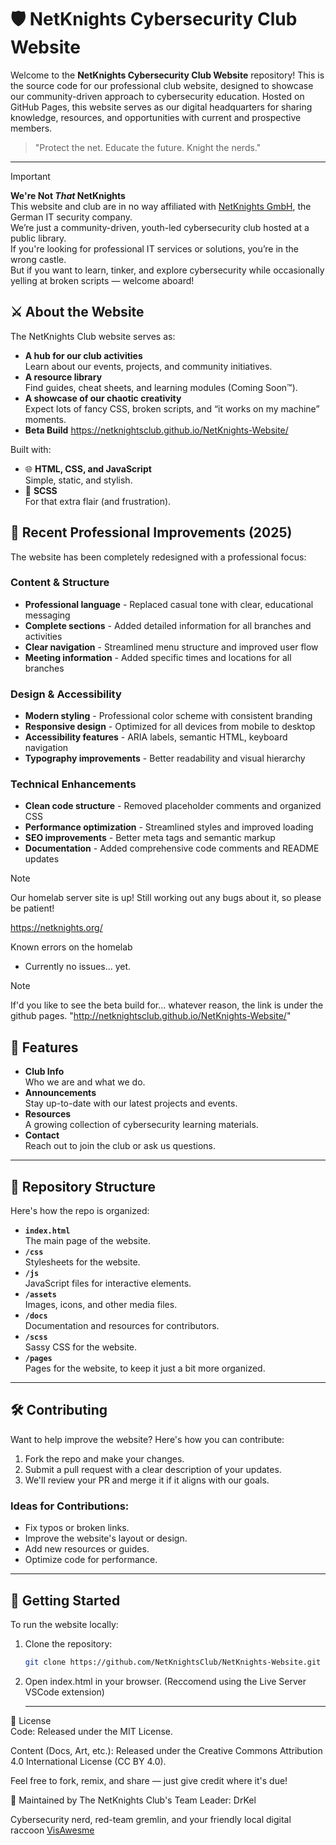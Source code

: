 # 🛡️ NetKnights Cybersecurity Club Website

Welcome to the **NetKnights Cybersecurity Club Website** repository! This is the source code for our professional club website, designed to showcase our community-driven approach to cybersecurity education. Hosted on GitHub Pages, this website serves as our digital headquarters for sharing knowledge, resources, and opportunities with current and prospective members.

> "Protect the net. Educate the future. Knight the nerds."

---

>[!IMPORTANT]
> **We're Not *That* NetKnights**  
> This website and club are in no way affiliated with [NetKnights GmbH](https://netknights.it/en/), the German IT security company.  
> We’re just a community-driven, youth-led cybersecurity club hosted at a public library.  
> If you're looking for professional IT services or solutions, you’re in the wrong castle.  
> But if you want to learn, tinker, and explore cybersecurity while occasionally yelling at broken scripts — welcome aboard!

## ⚔️ About the Website

The NetKnights Club website serves as:
- **A hub for our club activities**  
  Learn about our events, projects, and community initiatives.
- **A resource library**  
  Find guides, cheat sheets, and learning modules (Coming Soon™).
- **A showcase of our chaotic creativity**  
  Expect lots of fancy CSS, broken scripts, and “it works on my machine” moments.
- **Beta Build**
  https://netknightsclub.github.io/NetKnights-Website/

Built with:
- 🌐 **HTML, CSS, and JavaScript**  
  Simple, static, and stylish.
- 🎨 **SCSS**  
  For that extra flair (and frustration).

## 🎨 Recent Professional Improvements (2025)

The website has been completely redesigned with a professional focus:

### Content & Structure
- **Professional language** - Replaced casual tone with clear, educational messaging
- **Complete sections** - Added detailed information for all branches and activities
- **Clear navigation** - Streamlined menu structure and improved user flow
- **Meeting information** - Added specific times and locations for all branches

### Design & Accessibility
- **Modern styling** - Professional color scheme with consistent branding
- **Responsive design** - Optimized for all devices from mobile to desktop
- **Accessibility features** - ARIA labels, semantic HTML, keyboard navigation
- **Typography improvements** - Better readability and visual hierarchy

### Technical Enhancements
- **Clean code structure** - Removed placeholder comments and organized CSS
- **Performance optimization** - Streamlined styles and improved loading
- **SEO improvements** - Better meta tags and semantic markup
- **Documentation** - Added comprehensive code comments and README updates

>[!NOTE]
>Our homelab server site is up! Still working out any bugs about it, so please be patient!
>
>https://netknights.org/

Known errors on the homelab
- Currently no issues... yet.

>[!NOTE]
>If'd you like to see the beta build for... whatever reason, the link is under the github pages. "http://netknightsclub.github.io/NetKnights-Website/"


## 🚀 Features

- **Club Info**  
  Who we are and what we do.
- **Announcements**  
  Stay up-to-date with our latest projects and events.
- **Resources**  
  A growing collection of cybersecurity learning materials.
- **Contact**  
  Reach out to join the club or ask us questions.

---

## 📂 Repository Structure

Here's how the repo is organized:
- **`index.html`**  
  The main page of the website.
- **`/css`**  
  Stylesheets for the website.
- **`/js`**  
  JavaScript files for interactive elements.
- **`/assets`**  
  Images, icons, and other media files.
- **`/docs`**  
  Documentation and resources for contributors.
- **`/scss`**                                                                                                                                                                       
  Sassy CSS for the website.                                                
- **`/pages`**                                                                                                                                                                      
  Pages for the website, to keep it just a bit more organized.

---

## 🛠️ Contributing

Want to help improve the website? Here's how you can contribute:
1. Fork the repo and make your changes.
2. Submit a pull request with a clear description of your updates.
3. We'll review your PR and merge it if it aligns with our goals.

### Ideas for Contributions:
- Fix typos or broken links.
- Improve the website's layout or design.
- Add new resources or guides.
- Optimize code for performance.

---

## 🌟 Getting Started

To run the website locally:

1. Clone the repository:
   ```bash
   git clone https://github.com/NetKnightsClub/NetKnights-Website.git
   
2. Open index.html in your browser. (Reccomend using the Live Server VSCode extension)

   ---
   
📜 License                                                                                                                                                                          
Code: Released under the MIT License.

Content (Docs, Art, etc.): Released under the Creative Commons Attribution 4.0 International License (CC BY 4.0).

Feel free to fork, remix, and share — just give credit where it's due!

🤖 Maintained by
The NetKnights Club's Team Leader: DrKel

Cybersecurity nerd, red-team gremlin, and your friendly local digital raccoon
[VisAwesme](https://github.com/VisAwesme)

